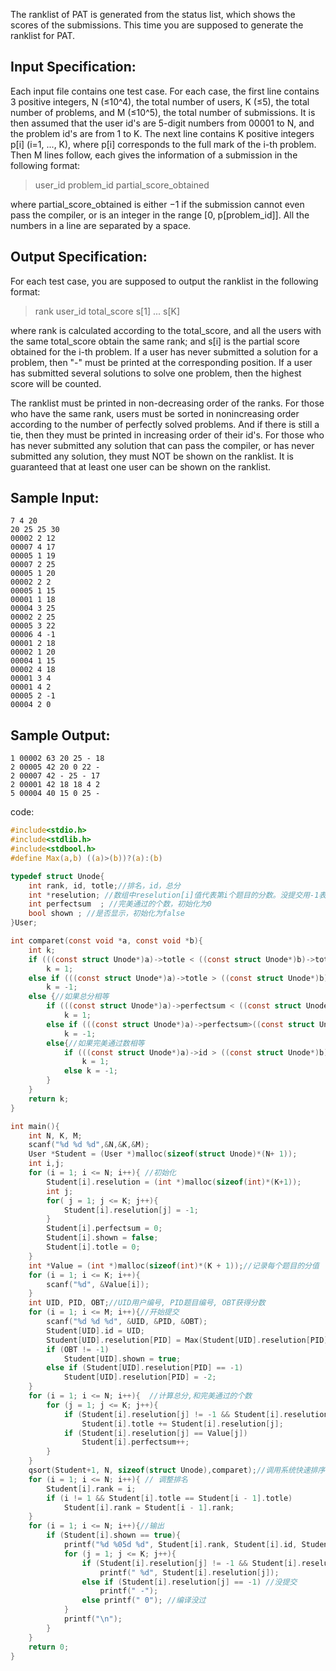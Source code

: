 The ranklist of PAT is generated from the status list, which shows the scores of the submissions. This time you are supposed to generate the ranklist for PAT.

## Input Specification:
Each input file contains one test case. For each case, the first line contains 3 positive integers, N (≤10^4), the total number of users, K (≤5), the total number of problems, and M (≤10^5), the total number of submissions. It is then assumed that the user id's are 5-digit numbers from 00001 to N, and the problem id's are from 1 to K. The next line contains K positive integers p[i] (i=1, ..., K), where p[i] corresponds to the full mark of the i-th problem. Then M lines follow, each gives the information of a submission in the following format:
>user_id problem_id partial_score_obtained

where partial_score_obtained is either −1 if the submission cannot even pass the compiler, or is an integer in the range [0, p[problem_id]]. All the numbers in a line are separated by a space.

## Output Specification:
For each test case, you are supposed to output the ranklist in the following format:
>rank user_id total_score s[1] ... s[K]

where rank is calculated according to the total_score, and all the users with the same total_score obtain the same rank; and s[i] is the partial score obtained for the i-th problem. If a user has never submitted a solution for a problem, then "-" must be printed at the corresponding position. If a user has submitted several solutions to solve one problem, then the highest score will be counted.

The ranklist must be printed in non-decreasing order of the ranks. For those who have the same rank, users must be sorted in nonincreasing order according to the number of perfectly solved problems. And if there is still a tie, then they must be printed in increasing order of their id's. For those who has never submitted any solution that can pass the compiler, or has never submitted any solution, they must NOT be shown on the ranklist. It is guaranteed that at least one user can be shown on the ranklist.

## Sample Input:
```
7 4 20
20 25 25 30
00002 2 12
00007 4 17
00005 1 19
00007 2 25
00005 1 20
00002 2 2
00005 1 15
00001 1 18
00004 3 25
00002 2 25
00005 3 22
00006 4 -1
00001 2 18
00002 1 20
00004 1 15
00002 4 18
00001 3 4
00001 4 2
00005 2 -1
00004 2 0
```
## Sample Output:
```
1 00002 63 20 25 - 18
2 00005 42 20 0 22 -
2 00007 42 - 25 - 17
2 00001 42 18 18 4 2
5 00004 40 15 0 25 -
```

code:
```c
#include<stdio.h>
#include<stdlib.h>
#include<stdbool.h>
#define Max(a,b) ((a)>(b))?(a):(b)

typedef struct Unode{
	int rank, id, totle;//排名，id，总分
	int *reselution; //数组中reselution[i]值代表第i个题目的分数。没提交用-1表示（初始化），提交编译不过用-2表示，这两种都不加入总分
	int perfectsum  ; //完美通过的个数，初始化为0
	bool shown ; //是否显示，初始化为false
}User;

int comparet(const void *a, const void *b){
	int k;
	if (((const struct Unode*)a)->totle < ((const struct Unode*)b)->totle)//判断总分 
		k = 1;
	else if (((const struct Unode*)a)->totle > ((const struct Unode*)b)->totle)
		k = -1;
	else {//如果总分相等
		if (((const struct Unode*)a)->perfectsum < ((const struct Unode*)b)->perfectsum)//判断完美通过个数 
			k = 1;
		else if (((const struct Unode*)a)->perfectsum>((const struct Unode*)b)->perfectsum)
			k = -1;
		else{//如果完美通过数相等
			if (((const struct Unode*)a)->id > ((const struct Unode*)b)->id)//判断id 
				k = 1;
			else k = -1;
		}
	}
	return k;
}

int main(){
	int N, K, M;
	scanf("%d %d %d",&N,&K,&M);
	User *Student = (User *)malloc(sizeof(struct Unode)*(N+ 1));
	int i,j;
	for (i = 1; i <= N; i++){ //初始化
		Student[i].reselution = (int *)malloc(sizeof(int)*(K+1));
		int j;
		for( j = 1; j <= K; j++){
			Student[i].reselution[j] = -1;
		}
		Student[i].perfectsum = 0;
		Student[i].shown = false;
		Student[i].totle = 0;
	}
	int *Value = (int *)malloc(sizeof(int)*(K + 1));//记录每个题目的分值
	for (i = 1; i <= K; i++){
		scanf("%d", &Value[i]);
	}
	int UID, PID, OBT;//UID用户编号, PID题目编号, OBT获得分数
	for (i = 1; i <= M; i++){//开始提交
		scanf("%d %d %d", &UID, &PID, &OBT);
		Student[UID].id = UID;
		Student[UID].reselution[PID] = Max(Student[UID].reselution[PID], OBT);
		if (OBT != -1)
			Student[UID].shown = true;
		else if (Student[UID].reselution[PID] == -1)
			Student[UID].reselution[PID] = -2;
	}
	for (i = 1; i <= N; i++){  //计算总分,和完美通过的个数
		for (j = 1; j <= K; j++){
			if (Student[i].reselution[j] != -1 && Student[i].reselution[j] != -2)
				Student[i].totle += Student[i].reselution[j];
			if (Student[i].reselution[j] == Value[j])
				Student[i].perfectsum++;
		}
	}
	qsort(Student+1, N, sizeof(struct Unode),comparet);//调用系统快速排序
	for (i = 1; i <= N; i++){ // 调整排名
		Student[i].rank = i;
		if (i != 1 && Student[i].totle == Student[i - 1].totle)
			Student[i].rank = Student[i - 1].rank;
	}
	for (i = 1; i <= N; i++){//输出
		if (Student[i].shown == true){
			printf("%d %05d %d", Student[i].rank, Student[i].id, Student[i].totle);
			for (j = 1; j <= K; j++){
				if (Student[i].reselution[j] != -1 && Student[i].reselution[j] != -2)
					printf(" %d", Student[i].reselution[j]);
				else if (Student[i].reselution[j] == -1) //没提交
					printf(" -");
				else printf(" 0"); //编译没过
			}
			printf("\n");
		}
	}
	return 0;
}
```
